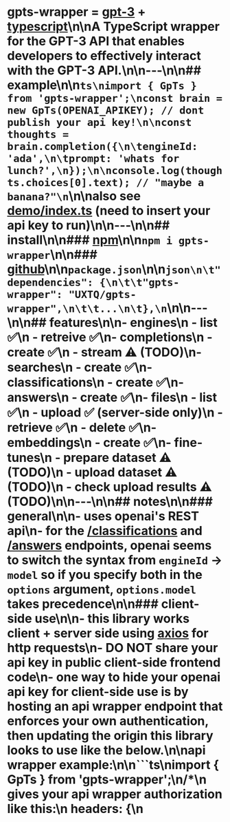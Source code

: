 # gpts-wrapper = [gpt-3](https://openai.com/blog/openai-api/) + [typescript](https://www.typescriptlang.org/)\n\nA TypeScript wrapper for the GPT-3 API that enables developers to effectively interact with the GPT-3 API.\n\n---\n\n## example\n\n```ts\nimport { GpTs } from 'gpts-wrapper';\nconst brain = new GpTs(OPENAI_APIKEY); // dont publish your api key!\n\nconst thoughts = brain.completion({\n\tengineId: 'ada',\n\tprompt: 'whats for lunch?',\n});\n\nconsole.log(thoughts.choices[0].text); // "maybe a banana?"\n```\n\nalso see [demo/index.ts](https://github.com/UXTQ/gpts-wrapper/blob/main/demo/index.ts) (need to insert your api key to run)\n\n---\n\n## install\n\n### [npm](https://www.npmjs.com/package/gpts)\n\n`npm i gpts-wrapper`\n\n### [github](https://github.com/UXTQ/gpts-wrapper)\n\n`package.json`\n\n```json\n\t"dependencies": {\n\t\t"gpts-wrapper": "UXTQ/gpts-wrapper",\n\t\t...\n\t},\n```\n\n---\n\n## features\n\n-   engines\n    -   list ✅\n    -   retreive ✅\n-   completions\n    -   create ✅\n    -   stream ⚠️ (TODO)\n-   searches\n    -   create ✅\n-   classifications\n    -   create ✅\n-   answers\n    -   create ✅\n-   files\n    -   list ✅\n    -   upload ✅ (server-side only)\n    -   retrieve ✅\n    -   delete ✅\n-   embeddings\n    -   create ✅\n-   fine-tunes\n    -   prepare dataset ⚠️ (TODO)\n    -   upload dataset ⚠️ (TODO)\n    -   check upload results ⚠️ (TODO)\n\n---\n\n## notes\n\n### general\n\n-   uses openai's REST api\n-   for the [/classifications](https://beta.openai.com/docs/api-reference/classifications/create) and [/answers](https://beta.openai.com/docs/api-reference/answers/create) endpoints, openai seems to switch the syntax from `engineId` -> `model` so if you specify both in the `options` argument, `options.model` takes precedence\n\n### client-side use\n\n-   this library works client + server side using [axios](https://github.com/axios/axios) for http requests\n-   DO NOT share your api key in public client-side frontend code\n-   one way to hide your openai api key for client-side use is by hosting an api wrapper endpoint that enforces your own authentication, then updating the origin this library looks to use like the below.\n\napi wrapper example:\n\n```ts\nimport { GpTs } from 'gpts-wrapper';\n/*\n    gives your api wrapper authorization like this:\n        headers: {\n